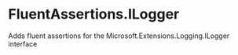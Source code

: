 # FluentAssertions.ILogger
Adds fluent assertions for the Microsoft.Extensions.Logging.ILogger interface

